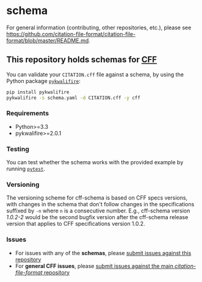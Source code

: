 # schema

For general information (contributing, other repositories, etc.), please see https://github.com/citation-file-format/citation-file-format/blob/master/README.md.

## This repository holds schemas for [CFF](https://github.com/citation-file-format/citation-file-format)

You can validate your `CITATION.cff` file against a schema, by using the Python
package [`pykwalifire`](https://pypi.python.org/pypi/pykwalifire/2.0.1):

```bash
pip install pykwalifire
pykwalifire -s schema.yaml -d CITATION.cff -y cff
``` 

### Requirements

- Python>=3.3
- pykwalifire>=2.0.1

### Testing

You can test whether the schema works with the provided example by running 
[`pytest`](https://docs.pytest.org/en/latest/getting-started.html).

### Versioning

The versioning scheme for cff-schema is based on CFF specs versions, with changes in
the schema that don't follow changes in the specifications suffixed by `-n` where
`n` is a consecutive number. E.g., cff-schema version *1.0.2-2* would be the
second bugfix version after the cff-schema release version that applies to CFF
specifications version 1.0.2.

### Issues

- For issues with any of the **schemas**, please [submit issues against this repository](https://github.com/citation-file-format/schema/issues)
- For **general CFF issues**, please [submit issues against the main *citation-file-format* repository](https://github.com/citation-file-format/citation-file-format)